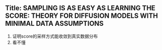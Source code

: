 ## Title: SAMPLING IS AS EASY AS LEARNING THE SCORE: THEORY FOR DIFFUSION MODELS WITH MINIMAL DATA ASSUMPTIONS
1. 证明score的采样方式能收敛到真实数据分布
2. 看不懂